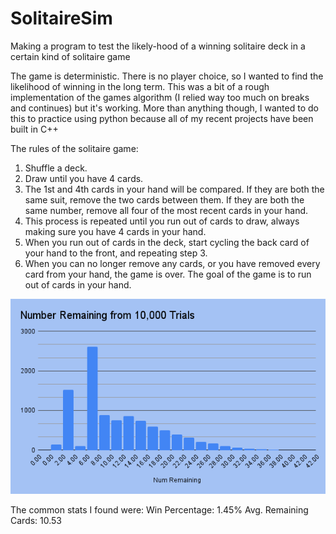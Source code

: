 # SolitaireSim
Making a program to test the likely-hood of a winning solitaire deck in a certain kind of solitaire game

The game is deterministic. There is no player choice, so I wanted to find the likelihood of winning in the long term. This was a bit of a rough implementation of the games algorithm (I relied way too much on breaks and continues) but it's working. More than anything though, I wanted to do this to practice using python because all of my recent projects have been built in C++

The rules of the solitaire game:
1. Shuffle a deck.
2. Draw until you have 4 cards.
3. The 1st and 4th cards in your hand will be compared. If they are both the same suit, remove the two cards between them. If they are both the same number, remove all four of the most recent cards in your hand.
4. This process is repeated until you run out of cards to draw, always making sure you have 4 cards in your hand.
5. When you run out of cards in the deck, start cycling the back card of your hand to the front, and repeating step 3.
6. When you can no longer remove any cards, or you have removed every card from your hand, the game is over. The goal of the game is to run out of cards in your hand.

![](graph.png)

The common stats I found were:
Win Percentage: 1.45%
Avg. Remaining Cards: 10.53